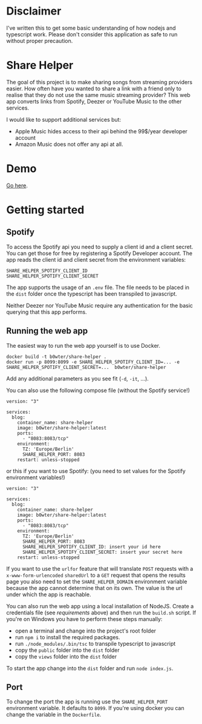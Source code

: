 Disclaimer
==========
I've written this to get some basic understanding of how nodejs and typescript work. Please don't consider this application as safe to run without proper precaution.

Share Helper
============
The goal of this project is to make sharing songs from streaming providers easier. How often have you wanted to share a link with a friend only to realise that they do not use the same music streaming provider? This web app converts links from Spotify, Deezer or YouTube Music to the other services.

I would like to support additional services but:
 - Apple Music hides access to their api behind the 99$/year developer account
 - Amazon Music does not offer any api at all.

Demo
====
[Go here](https://sharehelper.gutsman.de).

Getting started
===============

Spotify
-------
To access the Spotify api you need to supply a client id and a client secret. You can get those for free by registering a Spotify Developer account. The app reads the client id and client secret from the environment variables:
```
SHARE_HELPER_SPOTIFY_CLIENT_ID
SHARE_HELPER_SPOTIFY_CLIENT_SECRET
```
The app supports the usage of an `.env` file. The file needs to be placed in the `dist` folder once the typescript has been transpiled to javascript.

Neither Deezer nor YouTube Music require any authentication for the basic querying that this app performs.

Running the web app
-------------------
The easiest way to run the web app yourself is to use Docker. 
```
docker build -t b0wter/share-helper .
docker run -p 8099:8099 -e SHARE_HELPER_SPOTIFY_CLIENT_ID=... -e SHARE_HELPER_SPOTIFY_CLIENT_SECRET=...  b0wter/share-helper
```
Add any additional parameters as you see fit (`-d`, `-it`, ...).

You can also use the following compose file (without the Spotify service!)
```
version: "3"

services:
  blog:
    container_name: share-helper
    image: b0wter/share-helper:latest
    ports:
      - "8083:8083/tcp"
    environment:
      TZ: 'Europe/Berlin'
      SHARE_HELPER_PORT: 8083
    restart: unless-stopped
```
or this if you want to use Spotify: (you need to set values for the Spotify environment variables!)
```
version: "3"

services:
  blog:
    container_name: share-helper
    image: b0wter/share-helper:latest
    ports:
      - "8083:8083/tcp"
    environment:
      TZ: 'Europe/Berlin'
      SHARE_HELPER_PORT: 8083
      SHARE_HELPER_SPOTIFY_CLIENT_ID: insert your id here
      SHARE_HELPER_SPOTIFY_CLIENT_SECRET: insert your secret here
    restart: unless-stopped
```
If you want to use the `urlfor` feature that will translate `POST` requests with a `x-www-form-urlencoded` `sharedUrl` to a `GET` request that opens the results page you also need to set the `SHARE_HELPER_DOMAIN` environment variable because the app cannot determine that on its own. The value is the url under which the app is reachable.

You can also run the web app using a local installation of NodeJS. Create a credentials file (see _requirements_ above) and then run the `build.sh` script. If you're on Windows you have to perform these steps manually:
 - open a terminal and change into the project's root folder
 - run `npm i` to install the required packages.
 - run `./node_modules/.bin/tsc` to transpile typescript to javascript
 - copy the `public` folder into the `dist` folder
 - copy the `views` folder into the `dist` folder 

To start the app change into the `dist` folder and run `node index.js`.

Port
----
To change the port the app is running use the `SHARE_HELPER_PORT` environment variable. It defaults to `8099`. If you're using docker you can change the variable in the `Dockerfile`.
